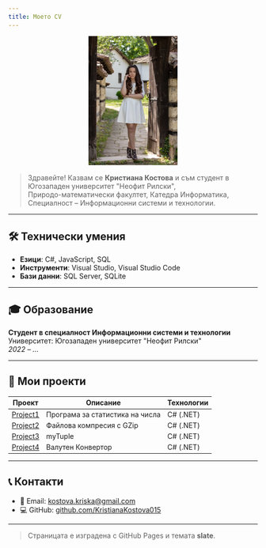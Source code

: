 ```yaml
---
title: Моето CV
---
```


<p align="center">
  <img src="01bf4fb7-5b13-44a8-bf23-892fec63e3ed.jpg" alt="Снимка на Кристиана Костова" width="180" />
</p>

> Здравейте! Казвам се **Кристиана Костова** и съм студент в Югозападен университет "Неофит Рилски",  
> Природо-математически факултет, Катедра Информатика,  
> Специалност – Информационни системи и технологии.

---

## 🛠️ Технически умения

- **Езици**: C#, JavaScript, SQL    
- **Инструменти**: Visual Studio, Visual Studio Code  
- **Бази данни**: SQL Server, SQLite  

---

## 🎓 Образование

**Студент в специалност Информационни системи и технологии**  
Университет: Югозападен университет "Неофит Рилски"  
*2022 – ...*

---

## 📂 Мои проекти

| Проект | Описание | Технологии |
|--------|----------|------------|
| [Project1](https://github.com/KristianaKostova015/kristianakostova.github.io/tree/main/Project1) | Програма за статистика на числа | C# (.NET) |
| [Project2](https://github.com/KristianaKostova015/kristianakostova.github.io/tree/main/Project2) | Файлова компресия с GZip | C# (.NET) |
| [Project3](https://github.com/KristianaKostova015/kristianakostova.github.io/tree/main/Project3) | myTuple| C# (.NET) |
| [Project4](https://github.com/KristianaKostova015/kristianakostova.github.io/tree/main/Project4) | Валутен Конвертор | C# (.NET) |

---

## 📞 Контакти

- 📧 Email: kostova.kriska@gmail.com  
- 💻 GitHub: [github.com/KristianaKostova015](https://github.com/KristianaKostova015)

---

> Страницата е изградена с GitHub Pages и темата **slate**.
